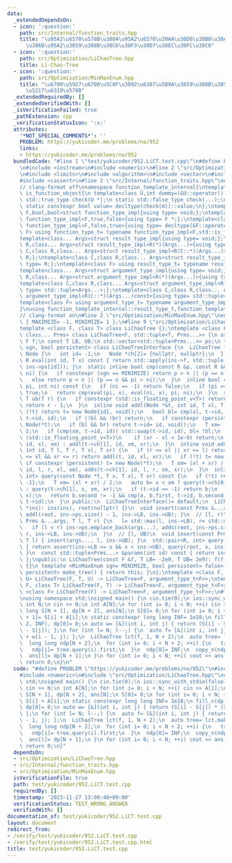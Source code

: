 ```yaml
---
data:
  _extendedDependsOn:
  - icon: ':question:'
    path: src/Internal/function_traits.hpp
    title: "\u95A2\u6570\u578B\u3084\u95A2\u6570\u30AA\u30D6\u30B8\u30A7\u30AF\u30C8\
      \u306B\u95A2\u3059\u308B\u30C6\u30F3\u30D7\u30EC\u30FC\u30C8"
  - icon: ':question:'
    path: src/Optimization/LiChaoTree.hpp
    title: Li-Chao-Tree
  - icon: ':question:'
    path: src/Optimization/MinMaxEnum.hpp
    title: "\u6700\u5927\u6700\u5C0F\u3092\u6307\u5B9A\u3059\u308B\u305F\u3081\u306E\
      \u5217\u6319\u578B"
  _extendedRequiredBy: []
  _extendedVerifiedWith: []
  _isVerificationFailed: true
  _pathExtension: cpp
  _verificationStatusIcon: ':x:'
  attributes:
    '*NOT_SPECIAL_COMMENTS*': ''
    PROBLEM: https://yukicoder.me/problems/no/952
    links:
    - https://yukicoder.me/problems/no/952
  bundledCode: "#line 1 \"test/yukicoder/952.LiCT.test.cpp\"\n#define PROBLEM \"https://yukicoder.me/problems/no/952\"\
    \n#include <iostream>\n#include <numeric>\n#line 2 \"src/Optimization/LiChaoTree.hpp\"\
    \n#include <limits>\n#include <algorithm>\n#include <vector>\n#include <tuple>\n\
    #include <cassert>\n#line 2 \"src/Internal/function_traits.hpp\"\n#include <type_traits>\n\
    // clang-format off\nnamespace function_template_internal{\ntemplate<class C>struct\
    \ is_function_object{\n template<class U,int dummy=(&U::operator(),0)> static\
    \ std::true_type check(U *);\n static std::false_type check(...);\n static C *m;\n\
    \ static constexpr bool value= decltype(check(m))::value;\n};\ntemplate<class\
    \ F,bool,bool>struct function_type_impl{using type= void;};\ntemplate<class F>struct\
    \ function_type_impl<F,true,false>{using type= F *;};\ntemplate<class F>struct\
    \ function_type_impl<F,false,true>{using type= decltype(&F::operator());};\ntemplate<class\
    \ F> using function_type_t= typename function_type_impl<F,std::is_function_v<F>,is_function_object<F>::value>::type;\n\
    template<class... Args>struct result_type_impl{using type= void;};\ntemplate<class\
    \ R,class... Args>struct result_type_impl<R(*)(Args...)>{using type= R;};\ntemplate<class\
    \ C,class R,class... Args>struct result_type_impl<R(C::*)(Args...)>{using type=\
    \ R;};\ntemplate<class C,class R,class... Args>struct result_type_impl<R(C::*)(Args...)const>{using\
    \ type= R;};\ntemplate<class F> using result_type_t= typename result_type_impl<function_type_t<F>>::type;\n\
    template<class... Args>struct argument_type_impl{using type= void;};\ntemplate<class\
    \ R,class... Args>struct argument_type_impl<R(*)(Args...)>{using type= std::tuple<Args...>;};\n\
    template<class C,class R,class... Args>struct argument_type_impl<R(C::*)(Args...)>{using\
    \ type= std::tuple<Args...>;};\ntemplate<class C,class R,class... Args>struct\
    \ argument_type_impl<R(C::*)(Args...)const>{using type= std::tuple<Args...>;};\n\
    template<class F> using argument_type_t= typename argument_type_impl<function_type_t<F>>::type;\n\
    }\nusing function_template_internal::result_type_t,function_template_internal::argument_type_t;\n\
    // clang-format on\n#line 2 \"src/Optimization/MinMaxEnum.hpp\"\nenum MinMaxEnum\
    \ { MAXIMIZE= -1, MINIMIZE= 1 };\n#line 9 \"src/Optimization/LiChaoTree.hpp\"\n\
    template <class F, class T> class LiChaoTree {};\ntemplate <class F, class T,\
    \ class... Prms> class LiChaoTree<F, std::tuple<T, Prms...>> {\n using R= result_type_t<F>;\n\
    \ F f;\n const T LB, UB;\n std::vector<std::tuple<Prms...>> ps;\n template <MinMaxEnum\
    \ sgn, bool persistent> class LiChaoTreeInterface {\n  LiChaoTree *ins;\n  struct\
    \ Node {\n   int id= -1;\n   Node *ch[2]= {nullptr, nullptr};\n  } *root;\n  inline\
    \ R eval(int id, T x) const { return std::apply(ins->f, std::tuple_cat(std::make_tuple(x),\
    \ ins->ps[id])); }\n  static inline bool cmp(const R &p, const R &n, int pi, int\
    \ ni) {\n   if constexpr (sgn == MINIMIZE) return p > n || (p == n && pi > ni);\n\
    \   else return p < n || (p == n && pi > ni);\n  }\n  inline bool cmp(T x, int\
    \ pi, int ni) const {\n   if (ni == -1) return false;\n   if (pi == -1) return\
    \ true;\n   return cmp(eval(pi, x), eval(ni, x), pi, ni);\n  }\n  static inline\
    \ T ub(T r) {\n   if constexpr (std::is_floating_point_v<T>) return r;\n   else\
    \ return r - 1;\n  }\n  inline void addl(Node *&t, int id, T xl, T xr) {\n   if\
    \ (!t) return t= new Node{id}, void();\n   bool bl= cmp(xl, t->id, id), br= cmp(ub(xr),\
    \ t->id, id);\n   if (!bl && !br) return;\n   if constexpr (persistent) t= new\
    \ Node(*t);\n   if (bl && br) return t->id= id, void();\n   T xm= (xl + xr) /\
    \ 2;\n   if (cmp(xm, t->id, id)) std::swap(t->id, id), bl= !bl;\n   if constexpr\
    \ (std::is_floating_point_v<T>)\n    if (xr - xl < 1e-9) return;\n   bl ? addl(t->ch[0],\
    \ id, xl, xm) : addl(t->ch[1], id, xm, xr);\n  }\n  inline void adds(Node *&t,\
    \ int id, T l, T r, T xl, T xr) {\n   if (r <= xl || xr <= l) return;\n   if (l\
    \ <= xl && xr <= r) return addl(t, id, xl, xr);\n   if (!t) t= new Node;\n   else\
    \ if constexpr (persistent) t= new Node(*t);\n   T xm= (xl + xr) / 2;\n   adds(t->ch[0],\
    \ id, l, r, xl, xm), adds(t->ch[1], id, l, r, xm, xr);\n  }\n  inline std::pair<R,\
    \ int> query(const Node *t, T x, T xl, T xr) const {\n   if (!t) return {R(),\
    \ -1};\n   T xm= (xl + xr) / 2;\n   auto b= x < xm ? query(t->ch[0], x, xl, xm)\
    \ : query(t->ch[1], x, xm, xr);\n   if (t->id == -1) return b;\n   R a= eval(t->id,\
    \ x);\n   return b.second != -1 && cmp(a, b.first, t->id, b.second) ? b : std::make_pair(a,\
    \ t->id);\n  }\n public:\n  LiChaoTreeInterface()= default;\n  LiChaoTreeInterface(LiChaoTree\
    \ *ins): ins(ins), root(nullptr) {}\n  void insert(const Prms &...args) { ins->ps.emplace_back(args...),\
    \ addl(root, ins->ps.size() - 1, ins->LB, ins->UB); }\n  // [l, r)\n  void insert(const\
    \ Prms &...args, T l, T r) {\n   l= std::max(l, ins->LB), r= std::min(r, ins->UB);\n\
    \   if (l < r) ins->ps.emplace_back(args...), adds(root, ins->ps.size() - 1, l,\
    \ r, ins->LB, ins->UB);\n  }\n  // [l, UB)\n  void insert(const Prms &...args,\
    \ T l) { insert(args..., l, ins->UB); }\n  std::pair<R, int> query(T x) const\
    \ { return assert(ins->LB <= x && x < ins->UB), query(root, x, ins->LB, ins->UB);\
    \ }\n  const std::tuple<Prms...> &params(int id) const { return ins->ps[id]; }\n\
    \ };\npublic:\n LiChaoTree(const F &f, T LB= -2e9, T UB= 2e9): f(f), LB(LB), UB(UB)\
    \ {}\n template <MinMaxEnum sgn= MINIMIZE, bool persistent= false> LiChaoTreeInterface<sgn,\
    \ persistent> make_tree() { return this; }\n};\ntemplate <class F, class T, class\
    \ U> LiChaoTree(F, T, U) -> LiChaoTree<F, argument_type_t<F>>;\ntemplate <class\
    \ F, class T> LiChaoTree(F, T) -> LiChaoTree<F, argument_type_t<F>>;\ntemplate\
    \ <class F> LiChaoTree(F) -> LiChaoTree<F, argument_type_t<F>>;\n#line 5 \"test/yukicoder/952.LiCT.test.cpp\"\
    \nusing namespace std;\nsigned main() {\n cin.tie(0);\n ios::sync_with_stdio(false);\n\
    \ int N;\n cin >> N;\n int A[N];\n for (int i= 0; i < N; ++i) cin >> A[i];\n long\
    \ long S[N + 1], dp[N + 2], ans[N];\n S[0]= 0;\n for (int i= 0; i < N; ++i) S[i\
    \ + 1]= S[i] + A[i];\n static constexpr long long INF= 1e18;\n fill_n(dp, N +\
    \ 2, INF), dp[0]= 0;\n auto w= [&](int i, int j) { return (S[i] - S[j]) * (S[i]\
    \ - S[j]); };\n for (int l= N; l--;) {\n  auto f= [&](int i, int j) { return dp[j]\
    \ + w(i - 1, j); };\n  LiChaoTree lct(f, 1, N + 2);\n  auto tree= lct.make_tree<MINIMIZE>();\n\
    \  long long ndp[N + 2];\n  for (int i= 0; i < N + 2; ++i) {\n   tree.insert(i);\n\
    \   ndp[i]= tree.query(i).first;\n  }\n  ndp[0]= INF;\n  copy_n(ndp, N + 2, dp);\n\
    \  ans[l]= dp[N + 1];\n }\n for (int i= 0; i < N; ++i) cout << ans[i] << '\\n';\n\
    \ return 0;\n}\n"
  code: "#define PROBLEM \"https://yukicoder.me/problems/no/952\"\n#include <iostream>\n\
    #include <numeric>\n#include \"src/Optimization/LiChaoTree.hpp\"\nusing namespace\
    \ std;\nsigned main() {\n cin.tie(0);\n ios::sync_with_stdio(false);\n int N;\n\
    \ cin >> N;\n int A[N];\n for (int i= 0; i < N; ++i) cin >> A[i];\n long long\
    \ S[N + 1], dp[N + 2], ans[N];\n S[0]= 0;\n for (int i= 0; i < N; ++i) S[i + 1]=\
    \ S[i] + A[i];\n static constexpr long long INF= 1e18;\n fill_n(dp, N + 2, INF),\
    \ dp[0]= 0;\n auto w= [&](int i, int j) { return (S[i] - S[j]) * (S[i] - S[j]);\
    \ };\n for (int l= N; l--;) {\n  auto f= [&](int i, int j) { return dp[j] + w(i\
    \ - 1, j); };\n  LiChaoTree lct(f, 1, N + 2);\n  auto tree= lct.make_tree<MINIMIZE>();\n\
    \  long long ndp[N + 2];\n  for (int i= 0; i < N + 2; ++i) {\n   tree.insert(i);\n\
    \   ndp[i]= tree.query(i).first;\n  }\n  ndp[0]= INF;\n  copy_n(ndp, N + 2, dp);\n\
    \  ans[l]= dp[N + 1];\n }\n for (int i= 0; i < N; ++i) cout << ans[i] << '\\n';\n\
    \ return 0;\n}"
  dependsOn:
  - src/Optimization/LiChaoTree.hpp
  - src/Internal/function_traits.hpp
  - src/Optimization/MinMaxEnum.hpp
  isVerificationFile: true
  path: test/yukicoder/952.LiCT.test.cpp
  requiredBy: []
  timestamp: '2023-11-27 13:00:48+09:00'
  verificationStatus: TEST_WRONG_ANSWER
  verifiedWith: []
documentation_of: test/yukicoder/952.LiCT.test.cpp
layout: document
redirect_from:
- /verify/test/yukicoder/952.LiCT.test.cpp
- /verify/test/yukicoder/952.LiCT.test.cpp.html
title: test/yukicoder/952.LiCT.test.cpp
---
```

